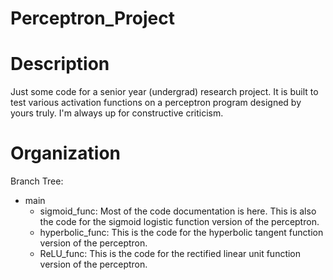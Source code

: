 # Perceptron_Project
# Description
Just some code for a senior year (undergrad) research project. It is built to test various activation functions on a perceptron program designed by yours truly. I'm always up for constructive criticism.

# Organization
Branch Tree:
  - main
    - sigmoid_func: Most of the code documentation is here. This is also the code for the sigmoid logistic function version of the perceptron.
    - hyperbolic_func: This is the code for the hyperbolic tangent function version of the perceptron.
    - ReLU_func: This is the code for the rectified linear unit function version of the perceptron.
